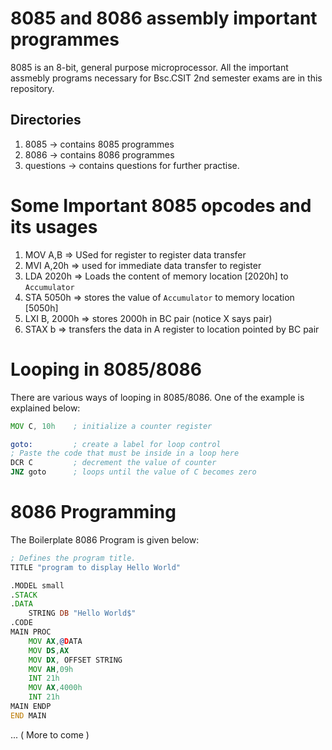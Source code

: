 # 8085 and 8086 assembly important programmes

8085 is an 8-bit, general purpose microprocessor. All the important assmebly programs necessary for Bsc.CSIT 
2nd semester exams are in this repository.

## Directories
1. 8085 -> contains 8085 programmes
2. 8086 -> contains 8086 programmes
3. questions -> contains questions for further practise.

# Some Important 8085 opcodes and its usages

1. MOV A,B   => USed for register to register data transfer
2. MVI A,20h => used for immediate data transfer to register
3. LDA 2020h => Loads the content of memory location [2020h] to `Accumulator`   
4. STA 5050h => stores the value of `Accumulator` to memory location [5050h]
5. LXI B, 2000h => stores 2000h in BC pair (notice X says pair)
6. STAX b   => transfers the data in A register to location pointed by BC pair 

# Looping in 8085/8086
There are various ways of looping in 8085/8086. One of the example is explained below:

```asm
MOV C, 10h    ; initialize a counter register

goto:         ; create a label for loop control
; Paste the code that must be inside in a loop here
DCR C         ; decrement the value of counter
JNZ goto      ; loops until the value of C becomes zero
```

# 8086 Programming
The Boilerplate 8086 Program is given below: 

```asm
; Defines the program title.
TITLE "program to display Hello World"

.MODEL small
.STACK
.DATA
    STRING DB "Hello World$"
.CODE
MAIN PROC
    MOV AX,@DATA
    MOV DS,AX
    MOV DX, OFFSET STRING
    MOV AH,09h
    INT 21h
    MOV AX,4000h
    INT 21h
MAIN ENDP
END MAIN
```



... ( More to come )